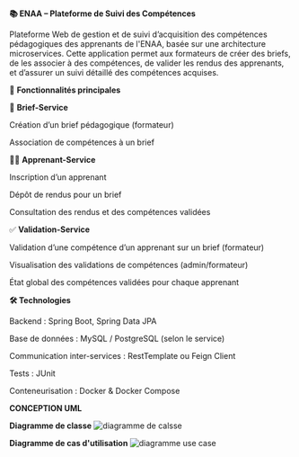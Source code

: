 
**📚 ENAA – Plateforme de Suivi des Compétences**

Plateforme Web de gestion et de suivi d’acquisition des compétences pédagogiques des apprenants de l'ENAA, basée sur une architecture microservices. Cette application permet aux formateurs de créer des briefs, de les associer à des compétences, de valider les rendus des apprenants, et d’assurer un suivi détaillé des compétences acquises.

🚀 **Fonctionnalités principales**

🎯 **Brief-Service**

Création d’un brief pédagogique (formateur)

Association de compétences à un brief

👨‍🎓 **Apprenant-Service**

Inscription d’un apprenant

Dépôt de rendus pour un brief

Consultation des rendus et des compétences validées

✅ **Validation-Service**

Validation d’une compétence d’un apprenant sur un brief (formateur)

Visualisation des validations de compétences (admin/formateur)

État global des compétences validées pour chaque apprenant

**🛠️ Technologies**

Backend : Spring Boot, Spring Data JPA

Base de données : MySQL / PostgreSQL (selon le service)

Communication inter-services : RestTemplate ou Feign Client

Tests : JUnit

Conteneurisation : Docker & Docker Compose




**CONCEPTION UML**

**Diagramme de classe**
![diagramme de calsse](UML/Capture%20d'écran%202025-07-07%20151244.png)

**Diagramme de cas d'utilisation**
![diagramme use case](UML/Capture%20d'écran%202025-07-08%20094810.png)
